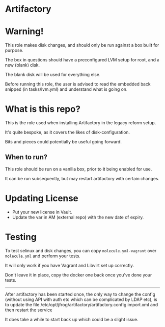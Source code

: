 Artifactory
===========

Warning!
========

This role makes disk changes, and should only be run against a box built for purpose.

The box in questions should have a preconfigured LVM setup for root, and a new (blank) disk.

The blank disk will be used for everything else.

Before running this role, the user is advised to read the embedded back snipped (in tasks/lvm.yml) and understand what is going on.

What is this repo?
==================

This is the role used when installing Artifactory in the legacy reform setup.

It's quite bespoke, as it covers the likes of disk-configuration.

Bits and pieces could potentially be useful going forward.

When to run?
------------

This role should be run on a vanilla box, prior to it being enabled for use.

It can be run subsequently, but may restart artifactory with certain changes.

Updating License
================

* Put your new license in Vault.
* Update the var in AM (external repo) with the new date of expiry.

Testing
=======

To test selinux and disk changes, you can copy `molecule.yml-vagrant` over `molecule.yml` and perform your tests.

It will only work if you have Vagrant and Libvirt set up correctly.

Don't leave it in place, copy the docker one back once you've done your tests.

----

After artifactory has been started once, the only way to change the config
(without using API with auth etc which can be complicated by LDAP etc),
is to update the file /etc/opt/jfrog/artifactory/artifactory.config.import.xml
and then restart the service

It does take a while to start back up which could be a slight issue.
